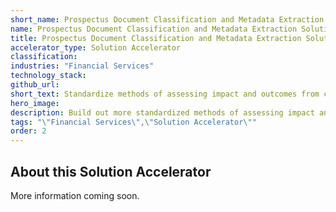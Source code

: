 ```yaml
---
short_name: Prospectus Document Classification and Metadata Extraction
name: Prospectus Document Classification and Metadata Extraction Solution Accelerator
title: Prospectus Document Classification and Metadata Extraction Solution Accelerator
accelerator_type: Solution Accelerator
classification: 
industries: "Financial Services"
technology_stack: 
github_url: 
short_text: Standardize methods of assessing impact and outcomes from certain opaque asset classes (e.g. ESG).
hero_image: 
description: Build out more standardized methods of assessing impact and outcomes from certain opaque asset classes (e.g. ESG).  Use in municipal bond offerings and/or emerging asset classes with the help of human-assisted labelling, train against a broader data set.
tags: "\"Financial Services\",\"Solution Accelerator\""
order: 2
---
```

## About this Solution Accelerator

More information coming soon.
